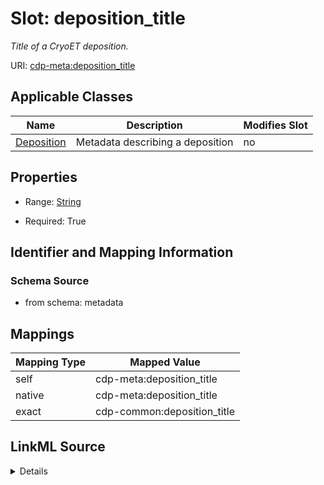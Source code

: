 

# Slot: deposition_title


_Title of a CryoET deposition._



URI: [cdp-meta:deposition_title](metadatadeposition_title)



<!-- no inheritance hierarchy -->





## Applicable Classes

| Name | Description | Modifies Slot |
| --- | --- | --- |
| [Deposition](Deposition.md) | Metadata describing a deposition |  no  |







## Properties

* Range: [String](String.md)

* Required: True





## Identifier and Mapping Information







### Schema Source


* from schema: metadata




## Mappings

| Mapping Type | Mapped Value |
| ---  | ---  |
| self | cdp-meta:deposition_title |
| native | cdp-meta:deposition_title |
| exact | cdp-common:deposition_title |




## LinkML Source

<details>
```yaml
name: deposition_title
description: Title of a CryoET deposition.
from_schema: metadata
exact_mappings:
- cdp-common:deposition_title
rank: 1000
alias: deposition_title
owner: Deposition
domain_of:
- Deposition
range: string
required: true
inlined: true
inlined_as_list: true

```
</details>
